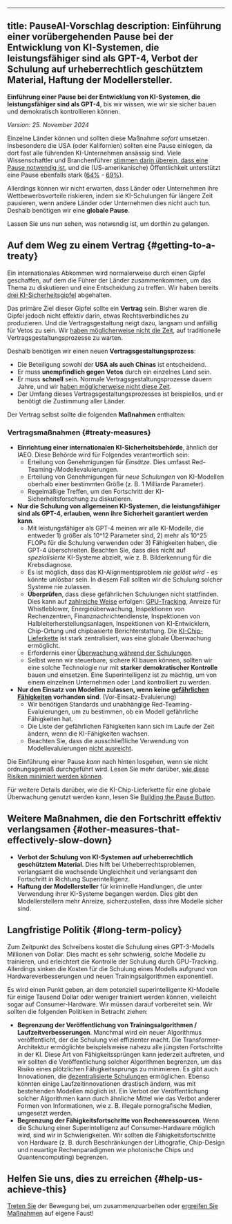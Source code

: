 

---
title: PauseAI-Vorschlag
description: Einführung einer vorübergehenden Pause bei der Entwicklung von KI-Systemen, die leistungsfähiger sind als GPT-4, Verbot der Schulung auf urheberrechtlich geschütztem Material, Haftung der Modellersteller.
---
**Einführung einer Pause bei der Entwicklung von KI-Systemen, die leistungsfähiger sind als GPT-4**, bis wir wissen, wie wir sie sicher bauen und demokratisch kontrollieren können.

_Version: 25. November 2024_

Einzelne Länder können und sollten diese Maßnahme _sofort_ umsetzen.
Insbesondere die USA (oder Kalifornien) sollten eine Pause einlegen, da dort fast alle führenden KI-Unternehmen ansässig sind.
Viele Wissenschaftler und Branchenführer [stimmen darin überein, dass eine Pause notwendig ist](https://futureoflife.org/open-letter/pause-giant-ai-experiments/), und die (US-amerikanische) Öffentlichkeit unterstützt eine Pause ebenfalls stark ([64%](https://www.campaignforaisafety.org/usa-ai-x-risk-perception-tracker/) - [69%](https://today.yougov.com/topics/technology/survey-results/daily/2023/04/03/ad825/2)).

Allerdings können wir nicht erwarten, dass Länder oder Unternehmen ihre Wettbewerbsvorteile riskieren, indem sie KI-Schulungen für längere Zeit pausieren, wenn andere Länder oder Unternehmen dies nicht auch tun.
Deshalb benötigen wir eine **globale Pause**.

Lassen Sie uns nun sehen, was notwendig ist, um dorthin zu gelangen.

## Auf dem Weg zu einem Vertrag {#getting-to-a-treaty}

Ein internationales Abkommen wird normalerweise durch einen Gipfel geschaffen, auf dem die Führer der Länder zusammenkommen, um das Thema zu diskutieren und eine Entscheidung zu treffen.
Wir haben bereits [drei KI-Sicherheitsgipfel](/summit) abgehalten.

Das primäre Ziel dieser Gipfel sollte ein **Vertrag** sein.
Bisher waren die Gipfel jedoch nicht effektiv darin, etwas Rechtsverbindliches zu produzieren.
Und die Vertragsgestaltung neigt dazu, langsam und anfällig für Vetos zu sein.
Wir [haben möglicherweise nicht die Zeit](/urgency), auf traditionelle Vertragsgestaltungsprozesse zu warten.

Deshalb benötigen wir einen neuen **Vertragsgestaltungsprozess**:

- Die Beteiligung sowohl der **USA als auch Chinas** ist entscheidend.
- Er muss **unempfindlich gegen Vetos** durch ein einzelnes Land sein.
- Er muss **schnell** sein. Normale Vertragsgestaltungsprozesse dauern Jahre, und wir [haben möglicherweise nicht diese Zeit](/urgency).
- Der Umfang dieses Vertragsgestaltungsprozesses ist beispiellos, und er benötigt die Zustimmung aller Länder.

Der Vertrag selbst sollte die folgenden **Maßnahmen** enthalten:

### Vertragsmaßnahmen {#treaty-measures}

- **Einrichtung einer internationalen KI-Sicherheitsbehörde**, ähnlich der IAEO. Diese Behörde wird für Folgendes verantwortlich sein:
  - Erteilung von Genehmigungen für _Einsätze_. Dies umfasst Red-Teaming-/Modellevaluierungen.
  - Erteilung von Genehmigungen für _neue Schulungen_ von KI-Modellen oberhalb einer bestimmten Größe (z. B. 1 Milliarde Parameter).
  - Regelmäßige Treffen, um den Fortschritt der KI-Sicherheitsforschung zu diskutieren.
- **Nur die Schulung von allgemeinen KI-Systemen, die leistungsfähiger sind als GPT-4, erlauben, wenn ihre Sicherheit garantiert werden kann**.
  - Mit leistungsfähiger als GPT-4 meinen wir alle KI-Modelle, die entweder 1) größer als 10^12 Parameter sind, 2) mehr als 10^25 FLOPs für die Schulung verwenden oder 3) Fähigkeiten haben, die GPT-4 überschreiten. Beachten Sie, dass dies nicht auf _spezialisierte_ KI-Systeme abzielt, wie z. B. Bilderkennung für die Krebsdiagnose.
  - Es ist möglich, dass das KI-Alignmentsproblem _nie gelöst wird_ - es könnte unlösbar sein. In diesem Fall sollten wir die Schulung solcher Systeme nie zulassen.
  - **Überprüfen**, dass diese gefährlichen Schulungen nicht stattfinden. Dies kann auf [zahlreiche Weise](https://arxiv.org/abs/2408.16074) erfolgen: [GPU-Tracking](https://arxiv.org/abs/2303.11341), Anreize für Whistleblower, Energieüberwachung, Inspektionen von Rechenzentren, Finanznachrichtendienste, Inspektionen von Halbleiterherstellungsanlagen, Inspektionen von KI-Entwicklern, Chip-Ortung und chipbasierte Berichterstattung. Die [KI-Chip-Lieferkette](https://www.governance.ai/post/computing-power-and-the-governance-of-ai) ist stark zentralisiert, was eine globale Überwachung ermöglicht.
  - Erfordernis einer [Überwachung während der Schulungen](https://www.alignmentforum.org/posts/Zfk6faYvcf5Ht7xDx/compute-thresholds-proposed-rules-to-mitigate-risk-of-a-lab).
  - Selbst wenn wir steuerbare, sichere KI bauen können, sollten wir eine solche Technologie nur mit **starker demokratischer Kontrolle** bauen und einsetzen. Eine Superintelligenz ist zu mächtig, um von einem einzelnen Unternehmen oder Land kontrolliert zu werden.
- **Nur den Einsatz von Modellen zulassen, wenn keine [gefährlichen Fähigkeiten](/dangerous-capabilities) vorhanden sind**. (Vor-Einsatz-Evaluierung)
  - Wir benötigen Standards und unabhängige Red-Teaming-Evaluierungen, um zu bestimmen, ob ein Modell gefährliche Fähigkeiten hat.
  - Die Liste der gefährlichen Fähigkeiten kann sich im Laufe der Zeit ändern, wenn die KI-Fähigkeiten wachsen.
  - Beachten Sie, dass die ausschließliche Verwendung von Modellevaluierungen [nicht ausreicht](/4-levels-of-ai-regulation).

Die Einführung einer Pause _kann_ nach hinten losgehen, wenn sie nicht ordnungsgemäß durchgeführt wird.
Lesen Sie mehr darüber, [wie diese Risiken minimiert werden können](/mitigating-pause-failures).

Für weitere Details darüber, wie die KI-Chip-Lieferkette für eine globale Überwachung genutzt werden kann, lesen Sie [Building the Pause Button](/building-the-pause-button).

## Weitere Maßnahmen, die den Fortschritt effektiv verlangsamen {#other-measures-that-effectively-slow-down}

- **Verbot der Schulung von KI-Systemen auf urheberrechtlich geschütztem Material**. Dies hilft bei Urheberrechtsproblemen, verlangsamt die wachsende Ungleichheit und verlangsamt den Fortschritt in Richtung Superintelligenz.
- **Haftung der Modellersteller** für kriminelle Handlungen, die unter Verwendung ihrer KI-Systeme begangen werden. Dies gibt den Modellerstellern mehr Anreize, sicherzustellen, dass ihre Modelle sicher sind.

## Langfristige Politik {#long-term-policy}

Zum Zeitpunkt des Schreibens kostet die Schulung eines GPT-3-Modells Millionen von Dollar.
Dies macht es sehr schwierig, solche Modelle zu trainieren, und erleichtert die Kontrolle der Schulung durch GPU-Tracking.
Allerdings sinken die Kosten für die Schulung eines Modells aufgrund von Hardwareverbesserungen und neuen Trainingsalgorithmen exponentiell.

Es wird einen Punkt geben, an dem potenziell superintelligente KI-Modelle für einige Tausend Dollar oder weniger trainiert werden können, vielleicht sogar auf Consumer-Hardware.
Wir müssen darauf vorbereitet sein.
Wir sollten die folgenden Politiken in Betracht ziehen:

- **Begrenzung der Veröffentlichung von Trainingsalgorithmen / Laufzeitverbesserungen**. Manchmal wird ein neuer Algorithmus veröffentlicht, der die Schulung viel effizienter macht. Die Transformer-Architektur ermöglichte beispielsweise nahezu alle jüngsten Fortschritte in der KI. Diese Art von Fähigkeitssprüngen kann jederzeit auftreten, und wir sollten die Veröffentlichung solcher Algorithmen begrenzen, um das Risiko eines plötzlichen Fähigkeitssprungs zu minimieren. Es gibt auch Innovationen, die [dezentralisierte Schulungen](https://www.primeintellect.ai/blog/opendiloco) ermöglichen. Ebenso könnten einige Laufzeitinnovationen drastisch ändern, was mit bestehenden Modellen möglich ist. Ein Verbot der Veröffentlichung solcher Algorithmen kann durch ähnliche Mittel wie das Verbot anderer Formen von Informationen, wie z. B. illegale pornografische Medien, umgesetzt werden.
- **Begrenzung der Fähigkeitsfortschritte von Rechenressourcen**. Wenn die Schulung einer Superintelligenz auf Consumer-Hardware möglich wird, sind wir in Schwierigkeiten. Wir sollten die Fähigkeitsfortschritte von Hardware (z. B. durch Beschränkungen der Lithografie, Chip-Design und neuartige Rechenparadigmen wie photonische Chips und Quantencomputing) begrenzen.

## Helfen Sie uns, dies zu erreichen {#help-us-achieve-this}

[Treten Sie](/join) der Bewegung bei, um zusammenzuarbeiten oder [ergreifen Sie Maßnahmen](/action) auf eigene Faust!
